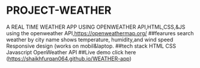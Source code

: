 # PROJECT-WEATHER
A REAL TIME WEATHER APP USING OPENWEATHER API,HTML,CSS,&amp;JS
using the openweather API,https://openweathermap.org/
##fearures
search weather by city name
shows temperature, humidity,and wind speed
Responsive design (works on mobil&laptop.
##tech stack
HTML
CSS
Javascript
OpenWeather API
##Live demo
click here (https://shaikhfurqan064.github.io/WEATHER-app)

